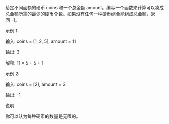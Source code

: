 给定不同面额的硬币 coins 和一个总金额 amount。编写一个函数来计算可以凑成总金额所需的最少的硬币个数。如果没有任何一种硬币组合能组成总金额，返回 -1。

示例 1:

输入: coins = [1, 2, 5], amount = 11

输出: 3 

解释: 11 = 5 + 5 + 1

示例 2:

输入: coins = [2], amount = 3

输出: -1

说明:

你可以认为每种硬币的数量是无限的。

